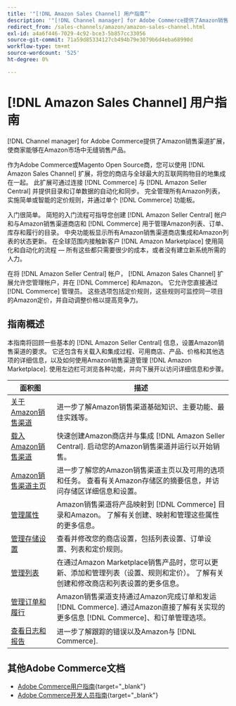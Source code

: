 ```yaml
---
title: '"[!DNL Amazon Sales Channel] 用户指南”'
description: '"[!DNL Channel manager] for Adobe Commerce提供了Amazon销售渠道扩展，使商家能够在 [!DNL Amazon Marketplace]."'
redirect_from: /sales-channels/amazon/amazon-sales-channel.html
exl-id: a4a6f446-7029-4c92-bce3-5b857cc33056
source-git-commit: 71a59d85334127cb494b79e3079b6d4eba68990d
workflow-type: tm+mt
source-wordcount: '525'
ht-degree: 0%

---
```


# [!DNL Amazon Sales Channel] 用户指南

[!DNL Channel manager] for Adobe Commerce提供了Amazon销售渠道扩展，使商家能够在Amazon市场中无缝销售产品。

作为Adobe Commerce或Magento Open Source商，您可以使用 [!DNL Amazon Sales Channel] 扩展，将您的商店与全球最大的互联网购物目的地集成在一起。 此扩展可通过连接 [!DNL Commerce] 与 [!DNL Amazon Seller Central] 并提供目录和订单数据的自动化和同步。 完全管理所有Amazon列表，实施简单或智能的定价规则，并通过单个 [!DNL Commerce] 功能板。

入门很简单。 简短的入门流程可指导您创建 [!DNL Amazon Seller Central] 帐户和与Amazon销售渠道商店和 [!DNL Commerce] 用于管理Amazon列表、订单、库存和履行的目录。 中央功能板显示所有Amazon销售渠道商店集成和Amazon列表的状态更新。 在全球范围内接触新客户 [!DNL Amazon Marketplace] 使用简化和自动化的流程 — 所有这些都只需要很少的成本，或者没有建立新系统所需的人力。

在将 [!DNL Amazon Seller Central] 帐户， [!DNL Amazon Sales Channel] 扩展允许您管理帐户，并在 [!DNL Commerce] 和Amazon。 它允许您直接通过 [!DNL Commerce] 管理员。 这些选项包括定价规则，这些规则可监控同一项目的Amazon定价，并自动调整价格以提高竞争力。

## 指南概述

本指南将回顾一些基本的 [!DNL Amazon Seller Central] 信息，设置Amazon销售渠道的要求。 它还包含有关载入和集成过程、可用商店、产品、价格和其他选项的详细信息，以及如何使用Amazon销售渠道管理 [!DNL Amazon Marketplace]. 使用左边栏可浏览各种功能，并向下展开以访问详细信息和步骤。

| 面积图 | 描述 |
|----|----|
| [关于Amazon销售渠道](./about-amazon-sales-channel.md) | 进一步了解Amazon销售渠道基础知识、主要功能、最佳实践等。 |
| [载入Amazon销售渠道](./amazon-onboarding-home.md) | 快速创建Amazon商店并与集成 [!DNL Amazon Seller Central]. 启动您的Amazon销售渠道并运行以开始销售。 |
| [Amazon销售渠道主页](./amazon-sales-channel-home.md) | 进一步了解您的Amazon销售渠道主页以及可用的选项和任务。 查看有关Amazon存储区的摘要信息，并访问存储区详细信息和设置。 |
| [管理属性](./attributes-view.md) | Amazon销售渠道将产品映射到 [!DNL Commerce] 目录和Amazon。 了解有关创建、映射和管理这些属性的更多信息。 |
| [管理存储设置](./ob-store-review.md) | 查看并修改您的商店设置，包括列表设置、订单设置、列表和定价规则。 |
| [管理列表](./managing-product-listings.md) | 在通过Amazon Marketplace销售产品时，您可以更新、添加和管理列表（设置、规则和定价）。 了解有关创建和修改商店和列表设置的更多信息。 |
| [管理订单和履行](./managing-orders.md) | Amazon销售渠道支持通过Amazon完成订单和发运 [!DNL Commerce]. 通过Amazon直接了解有关实现的更多信息 [!DNL Commerce]、和订单管理选项。 |
| [查看日志和报告](./amazon-logs-reports.md) | 进一步了解跟踪的错误以及Amazon与 [!DNL Commerce]. |

## 其他Adobe Commerce文档

- [Adobe Commerce用户指南](https://docs.magento.com/user-guide/){target=&quot;_blank&quot;}
- [Adobe Commerce开发人员指南](https://devdocs.magento.com/){target=&quot;_blank&quot;}
